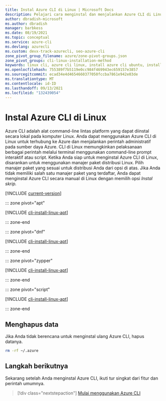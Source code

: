 ```yaml
---
title: Instal Azure CLI di Linux | Microsoft Docs
description: Pelajari cara menginstal dan menjalankan Azure CLI di Linux secara manual. Anda dapat menginstal Azure CLI pada komputer Linux dengan satu perintah atau proses langkah demi langkah.
author: dbradish-microsoft
ms.author: dbradish
manager: barbkess
ms.date: 08/19/2021
ms.topic: conceptual
ms.service: azure-cli
ms.devlang: azurecli
ms.custom: devx-track-azurecli, seo-azure-cli
zone_pivot_group_filename: azure/zone-pivot-groups.json
zone_pivot_groups: cli-linux-installation-method
keywords: linux cli, azure cli linux, install azure cli ubuntu, install azure cli linux
ms.openlocfilehash: 755389f7b5119e0cc984f469943ec659157e3857
ms.sourcegitcommit: ecad34e4d4654660377050fccba7861e942e03de
ms.translationtype: MT
ms.contentlocale: id-ID
ms.lasthandoff: 09/13/2021
ms.locfileid: "132439054"
---
```

# <a name="install-the-azure-cli-on-linux"></a>Instal Azure CLI di Linux

Azure CLI adalah alat command-line lintas platform yang dapat diinstal secara lokal pada komputer Linux. Anda dapat menggunakan Azure CLI di Linux untuk terhubung ke Azure dan menjalankan perintah administratif pada sumber daya Azure. CLI di Linux memungkinkan pelaksanaan berbagai perintah melalui terminal menggunakan command-line prompt interaktif atau script.
Ketika Anda siap untuk menginstal Azure CLI di Linux, disarankan untuk menggunakan manajer paket distribusi Linux. Pilih manajer paket yang sesuai untuk distribusi Anda dari opsi di atas.  Jika Anda tidak memiliki salah satu manajer paket yang terdaftar, Anda dapat menginstal Azure CLI secara manual di Linux dengan memilih opsi *Instal skrip.*

[!INCLUDE [current-version](includes/current-version.md)]

::: zone pivot="apt"

[!INCLUDE [cli-install-linux-apt](includes/cli-install-linux-apt.md)]

::: zone-end

::: zone pivot="dnf"

[!INCLUDE [cli-install-linux-apt](includes/cli-install-linux-dnf.md)]

::: zone-end

::: zone pivot="zypper"

[!INCLUDE [cli-install-linux-apt](includes/cli-install-linux-zypper.md)]

::: zone-end

::: zone pivot="script"

[!INCLUDE [cli-install-linux-apt](includes/cli-install-linux-script.md)]

::: zone-end

## <a name="remove-data"></a>Menghapus data

Jika Anda tidak berencana untuk menginstal ulang Azure CLI, hapus datanya.

```bash
rm -rf ~/.azure
```

## <a name="next-steps"></a>Langkah berikutnya

Sekarang setelah Anda menginstal Azure CLI, ikuti tur singkat dari fitur dan perintah umumnya.

> [!div class="nextstepaction"]
> [Mulai menggunakan Azure CLI](get-started-with-azure-cli.md)
